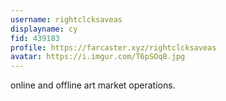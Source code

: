 ```yaml
---
username: rightclcksaveas
displayname: cy
fid: 439183
profile: https://farcaster.xyz/rightclcksaveas
avatar: https://i.imgur.com/T6pSOqB.jpg
---
```

online and offline art market operations.  
